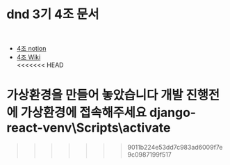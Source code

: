 dnd 3기 4조 문서
===================
<br>

* [4조 notion](https://www.notion.so/dnd3rdteam4)<br>
* [4조 Wiki](https://github.com/dnd-mentee-3rd/dnd-mentee-3rd-4-docs/wiki/1.-DND-4%EC%A1%B0)<br>
<<<<<<< HEAD

가상환경을 만들어 놓았습니다 개발 진행전에 가상환경에 접속해주세요
django-react-venv\Scripts\activate
=======
>>>>>>> 9011b224e53dd7c983ad6009f7e9c0987199f517
